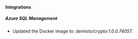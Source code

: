 #### Integrations
##### Azure SQL Management
- Updated the Docker image to: *demisto/crypto:1.0.0.74057*.
